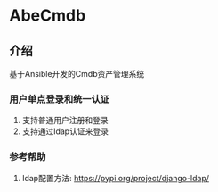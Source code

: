 # AbeCmdb

## 介绍
基于Ansible开发的Cmdb资产管理系统

### 用户单点登录和统一认证

1. 支持普通用户注册和登录
2. 支持通过ldap认证来登录

### 参考帮助

1. ldap配置方法: https://pypi.org/project/django-ldap/
